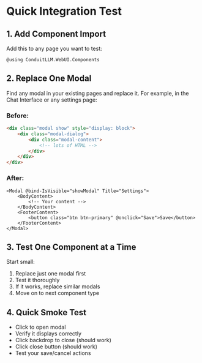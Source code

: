 # Quick Integration Test

## 1. Add Component Import

Add this to any page you want to test:
```razor
@using ConduitLLM.WebUI.Components
```

## 2. Replace One Modal

Find any modal in your existing pages and replace it. For example, in the Chat Interface or any settings page:

### Before:
```html
<div class="modal show" style="display: block">
    <div class="modal-dialog">
        <div class="modal-content">
            <!-- lots of HTML -->
        </div>
    </div>
</div>
```

### After:
```razor
<Modal @bind-IsVisible="showModal" Title="Settings">
    <BodyContent>
        <!-- Your content -->
    </BodyContent>
    <FooterContent>
        <button class="btn btn-primary" @onclick="Save">Save</button>
    </FooterContent>
</Modal>
```

## 3. Test One Component at a Time

Start small:
1. Replace just one modal first
2. Test it thoroughly
3. If it works, replace similar modals
4. Move on to next component type

## 4. Quick Smoke Test

- Click to open modal
- Verify it displays correctly
- Click backdrop to close (should work)
- Click close button (should work)
- Test your save/cancel actions